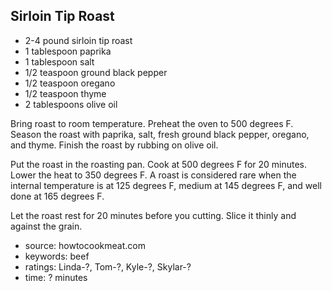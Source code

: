 Sirloin Tip Roast
-----------------

- 2-4 pound sirloin tip roast
- 1 tablespoon paprika
- 1 tablespoon salt
- 1/2 teaspoon ground black pepper
- 1/2 teaspoon oregano
- 1/2 teaspoon thyme
- 2 tablespoons olive oil

Bring roast to room temperature.  Preheat the oven to 500 degrees
F. Season the roast with paprika, salt, fresh ground black pepper,
oregano, and thyme. Finish the roast by rubbing on olive oil.

Put the roast in the roasting pan.  Cook at 500 degrees F for 20
minutes. Lower the heat to 350 degrees F.  A roast is considered rare
when the internal temperature is at 125 degrees F, medium at 145
degrees F, and well done at 165 degrees F.

Let the roast rest for 20 minutes before you cutting.  Slice it thinly
and against the grain.

- source: howtocookmeat.com
- keywords: beef
- ratings: Linda-?, Tom-?, Kyle-?, Skylar-?
- time: ? minutes
